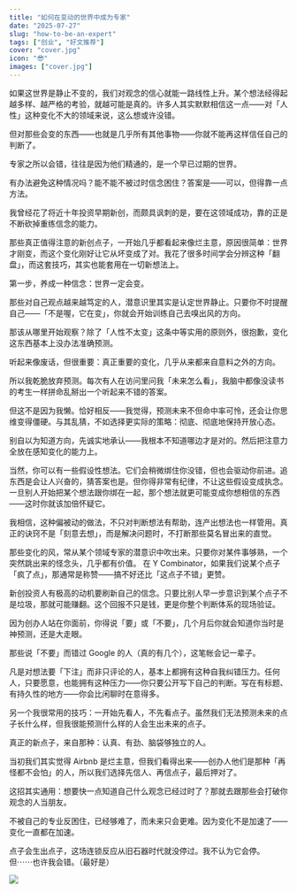 ```yaml
---
title: "如何在变动的世界中成为专家"
date: "2025-07-27"
slug: "how-to-be-an-expert"
tags: ["创业", "好文推荐"]
cover: "cover.jpg"
icon: "😎"
images: ["cover.jpg"]
---
```

如果这世界是静止不变的，我们对观念的信心就能一路线性上升。某个想法经得起越多样、越严格的考验，就越可能是真的。许多人其实默默相信这一点——对「人性」这种变化不大的领域来说，这么想或许没错。



但对那些会变的东西——也就是几乎所有其他事物——你就不能再这样信任自己的判断了。



专家之所以会错，往往是因为他们精通的，是一个早已过期的世界。



有办法避免这种情况吗？能不能不被过时信念困住？答案是——可以，但得靠一点方法。



我曾经花了将近十年投资早期新创，而颇具讽刺的是，要在这领域成功，靠的正是不断砍掉重练信念的能力。



那些真正值得注意的新创点子，一开始几乎都看起来像烂主意，原因很简单：世界才刚变，而这个变化刚好让它从坏变成了对。我花了很多时间学会分辨这种「翻盘」，而这套技巧，其实也能套用在一切新想法上。



第一步，养成一种信念：世界一定会变。



那些对自己观点越来越笃定的人，潜意识里其实是认定世界静止。只要你不时提醒自己——「不是喔，它在变」，你就会开始训练自己去嗅出风的方向。



那该从哪里开始观察？除了「人性不太变」这条中等实用的原则外，很抱歉，变化这东西基本上没办法准确预测。



听起来像废话，但很重要：真正重要的变化，几乎从来都来自意料之外的方向。



所以我乾脆放弃预测。每次有人在访问里问我「未来怎么看」，我脑中都像没读书的考生一样拼命乱掰出一个听起来不错的答案。



但这不是因为我懒。恰好相反——我觉得，预测未来不但命中率可怜，还会让你思维变得僵硬。与其乱猜，不如选择更实际的策略：彻底、彻底地保持开放心态。



别自以为知道方向，先诚实地承认——我根本不知道哪边才是对的。然后把注意力全放在感知变化的能力上。



当然，你可以有一些假设性想法。它们会稍微绑住你没错，但也会驱动你前进。追东西是会让人兴奋的，猜答案也是。但你得非常有纪律，不让这些假设变成执念。
一旦别人开始把某个想法跟你绑在一起，那个想法就更可能变成你想相信的东西——这时你就该加倍怀疑它。



我相信，这种偏被动的做法，不只对判断想法有帮助，连产出想法也一样管用。真正的诀窍不是「刻意去想」，而是解决问题时，不打断那些莫名冒出来的直觉。



那些变化的风，常从某个领域专家的潜意识中吹出来。只要你对某件事够熟，一个突然跳出来的怪念头，几乎都有价值。
在 Y Combinator，如果我们说某个点子「疯了点」，那通常是称赞——搞不好还比「这点子不错」更赞。



新创投资人有极高的动机要刷新自己的信念。只要比别人早一步意识到某个点子不是垃圾，那就可能赚翻。这个回报不只是钱，更是你整个判断体系的现场验证。



因为创办人站在你面前，你得说「要」或「不要」，几个月后你就会知道你当时是神预测，还是大走眼。



那些说「不要」而错过 Google 的人（真的有几个），这笔帐会记一辈子。



凡是对想法要「下注」而非只评论的人，基本上都拥有这种自我纠错压力。任何人，只要愿意，也能拥有这种压力——你只要公开写下自己的判断。写在有标题、有持久性的地方——你会比闲聊时在意得多。



另一个我很常用的技巧：一开始先看人，不先看点子。虽然我们无法预测未来的点子长什么样，但我很能预测什么样的人会生出未来的点子。



真正的新点子，来自那种：认真、有劲、脑袋够独立的人。



当初我们其实觉得 Airbnb 是烂主意，但我们看得出来——创办人他们是那种「再怪都不会怕」的人，所以我们选择先信人、再信点子，最后押对了。



这招其实通用：想要快一点知道自己什么观念已经过时了？那就去跟那些会打破你观念的人当朋友。



不被自己的专业反困住，已经够难了，而未来只会更难。因为变化不是加速了——变化一直都在加速。



点子会生出点子，这场连锁反应从旧石器时代就没停过。我不认为它会停。
但⋯⋯也许我会错。（最好是）




![](https://prod-files-secure.s3.us-west-2.amazonaws.com/112d0858-5090-4d34-a606-b75eb8d65fd2/46476355-9cf3-4e99-9b7a-3531bc426380/1000202064.png?X-Amz-Algorithm=AWS4-HMAC-SHA256&X-Amz-Content-Sha256=UNSIGNED-PAYLOAD&X-Amz-Credential=ASIAZI2LB4664NSHB4BB%2F20250828%2Fus-west-2%2Fs3%2Faws4_request&X-Amz-Date=20250828T231219Z&X-Amz-Expires=3600&X-Amz-Security-Token=IQoJb3JpZ2luX2VjEFYaCXVzLXdlc3QtMiJHMEUCICjZ3Ux6cXrTDWLVw46p5a4vThY573sySU0vUCxwQ57DAiEA%2BTICtq7ItEFGtBYXju768IpgmcP%2Fi99Y7qRqg%2BwSngQqiAQIr%2F%2F%2F%2F%2F%2F%2F%2F%2F%2F%2FARAAGgw2Mzc0MjMxODM4MDUiDGAdG4NRmEi7yBtAwircA97x5BcTm9H6g%2F2T4I2DyzHBnhZy61rPDNfreH5mcmE13yFr3elqKmbh9ALLiAfp0S%2B5%2BN2LfZVvKdoHc%2BUfXffiv4qN4%2Bztul%2FlLE91FhZcKKo4pPJcvvrJiqYG6XIUfW%2FHgxzbgNUMqhYNP2kDmjs6UFPRnivCmpCkd8X82GEEG7BE54qIU2FTIugxxNFk73RKCHuj0wA22V0igiXUUaJc9gXlKweGfB%2Fa1%2Bc1jzLyySZU89K2w2HWS3ZS9G7YjrOU5%2B4JcFt3boQYMtRY5TbGWUdTdQxDDUYRKOA1rp9N3FGTlPXX3czPv%2BKtUj42PBKLVcgNvjf72KK%2B%2B03inlkv4tHeTrkHM4z7%2FrNOvJ3XXv%2BD4THdK%2BzkCdJyojW%2B2VtqCeHjvQoEBDSIKlDTFVIUuzMghgX8%2FilpT24rz%2BKIUJBvx3YJG0KV0Z55EYrNdpUAzdks1XUmlWhYR%2FkYEzm8E7B6%2FM%2F7C5udxLNouzhjOn8xABmg90Nqiz9mA7yhP7eQYVShWyuhAxuZC0J6oiQ7QMixJAUWyF%2BwM5%2FmFsCBA86wr7Je6dLXTBibSwgG%2BRqY4WaIe8Hp6bKgnPdYzbhHRk%2FnE0e8RCsoW5Mw5SSQxNmKMSTBBO3sEiSEMPWjw8UGOqUBHthvMPj0vjpJEu1sD61Uv%2BJg3YHra6qbgw6PnQ1PcM43dKUSwHOxb%2BUfHQIhU8Ivb4ySKjDbd33WFLDkxEF6sUwN2dZ19Qlp4F4crUGL7Ptg4wNUlg1dPwBnvam66BxGoyfeNLf%2F1W%2BGt31H502YIC%2BQXxPeJ3gBUYyFD5uCd8aszpLTT1bg8BrTEunL4cTCeJsMbJH1wMS94KSFNXsR0Evc%2BNh5&X-Amz-Signature=008e78070d3da298681ab188b4e33740956f65c63c8f57d35f7072a438d27f3a&X-Amz-SignedHeaders=host&x-amz-checksum-mode=ENABLED&x-id=GetObject)

